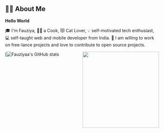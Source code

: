 ## :woman_technologist:  About Me
**Hello World**
      
:mortar_board: I'm Fauziya,
:woman_cook: a Cook, :heart_eyes_cat: Cat Lover, :bulb: self-motivated tech enthusiast, :computer: self-taught web and mobile developer from India.
:sparkling_heart: I am willing to work on free-lance projects and love to contribute to open source projects.

[![Fauziyaa's GitHub stats](https://github-readme-stats.vercel.app/api?username=Fauziyaa&show_icons=true&theme=radical)<img src = "https://user-images.githubusercontent.com/26667514/109768607-20bcb300-7c1f-11eb-92d5-d85b34b47afc.gif" widht = "200" height = "250" align = "right">
